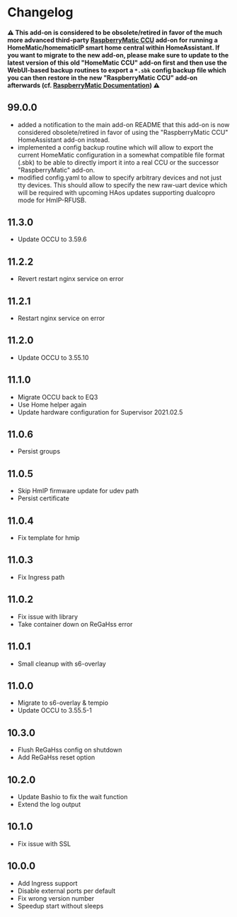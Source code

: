 # Changelog

#### :warning: This add-on is considered to be obsolete/retired in favor of the much more advanced third-party [RaspberryMatic CCU](https://github.com/jens-maus/RaspberryMatic/tree/master/home-assistant-addon) add-on for running a HomeMatic/homematicIP smart home central within HomeAssistant. If you want to migrate to the new add-on, please make sure to update to the latest version of this old "HomeMatic CCU" add-on first and then use the WebUI-based backup routines to export a `*.sbk` config backup file which you can then restore in the new "RaspberryMatic CCU" add-on afterwards (cf. [RaspberryMatic Documentation](https://github.com/jens-maus/RaspberryMatic/wiki/Installation-HomeAssistant)) :warning:

## 99.0.0

- added a notification to the main add-on README that this add-on
  is now considered obsolete/retired in favor of using the
  "RaspberryMatic CCU" HomeAssistant add-on instead.
- implemented a config backup routine which will allow to export
  the current HomeMatic configuration in a somewhat compatible
  file format (.sbk) to be able to directly import it into a
  real CCU or the successor "RaspberryMatic" add-on.
- modified config.yaml to allow to specify arbitrary devices and
  not just tty devices. This should allow to specify the new
  raw-uart device which will be required with upcoming HAos updates
  supporting dualcopro mode for HmIP-RFUSB.

## 11.3.0

- Update OCCU to 3.59.6

## 11.2.2

- Revert restart nginx service on error

## 11.2.1

- Restart nginx service on error

## 11.2.0

- Update OCCU to 3.55.10

## 11.1.0

- Migrate OCCU back to EQ3
- Use Home helper again
- Update hardware configuration for Supervisor 2021.02.5

## 11.0.6

- Persist groups

## 11.0.5

- Skip HmIP firmware update for udev path
- Persist certificate

## 11.0.4

- Fix template for hmip

## 11.0.3

- Fix Ingress path

## 11.0.2

- Fix issue with library
- Take container down on ReGaHss error

## 11.0.1

- Small cleanup with s6-overlay

## 11.0.0

- Migrate to s6-overlay & tempio
- Update OCCU to 3.55.5-1

## 10.3.0

- Flush ReGaHss config on shutdown
- Add ReGaHss reset option

## 10.2.0

- Update Bashio to fix the wait function
- Extend the log output

## 10.1.0

- Fix issue with SSL

## 10.0.0

- Add Ingress support
- Disable external ports per default
- Fix wrong version number
- Speedup start without sleeps
